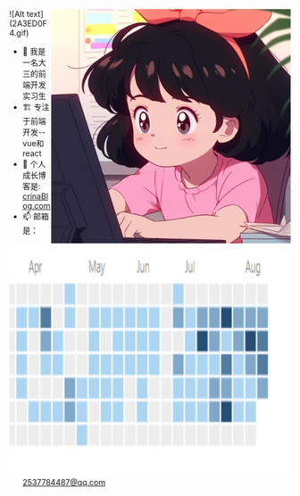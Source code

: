 <img align="right" src="./image/07131504_00.jpg" height="420" />
<img align="right" src="./image/code.png" height="420" />
![Alt text](2A3ED0F4.gif)

- 🌱 我是一名大三的前端开发实习生
- 🏗 专注于前端开发--vue和react
- 💬 个人成长博客是: [crinaBlog.com](https://crina.jc-meet.cn/)
- 📫 邮箱是：2537784487@qq.com



